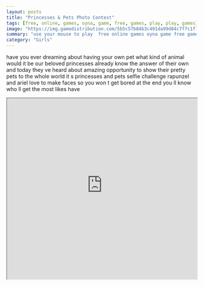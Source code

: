 ```yaml
---
layout: posts
title: "Princesses & Pets Photo Contest"
tags: [free, online, games, oyna, game, free, games, play, play, games]
image: "https://img.gamedistribution.com/5b5c57b84b3c491da99d84c7f7c1f171.jpg"
summary: "use your mouse to play  free online games oyna game free games play play games"
category: "Girls"
---
```


have you ever dreaming about having your own pet what kind of animal would it be our beloved princesses already know the answer of their own and today they ve heard about amazing opportunity to show their pretty pets to the whole world it s princesses and pets selfie challenge rapunzel and ariel love to make faces so you won t get bored at the end you ll know who ll get the most likes have

<iframe width="100%" height="480px;" src="https://html5.gamedistribution.com/5b5c57b84b3c491da99d84c7f7c1f171/"></iframe>